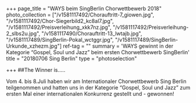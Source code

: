+++
page_title = "WAYS beim SingBerlin Chorwettbewerb 2018"
photo_collection = ["/v1581117492/Chorauftritt-7_giowen.jpg", "/v1581117492/Chor-Siegerbild2_kc8al7.jpg", "/v1581117492/Preisverleihung_xkk7nz.jpg", "/v1581117492/Preisverleihung-2_slbs2u.jpg", "/v1581117490/Chorauftritt-13_lwtajb.jpg", "/v1581117489/SingBerlin-Pokal_wctggr.jpg", "/v1581117489/SingBerlin-Urkunde_xzhezm.jpg"]
ref-tag = ""
summary = 'WAYS gewinnt in der Kategorie “Gospel, Soul und Jazz” beim ersten Chorwettbewerb SingBerlin'
title = "20180706 Sing Berlin"
type = "photoselection"

+++
##The Winner is.....

Vom 4. bis 8.Juli haben wir am Internationaler Chorwettbewerb Sing Berlin teilgenommen und hatten uns in der Kategorie “Gospel, Soul und Jazz” zum ersten Mal einer internationalen Konkurrenz gestellt und - gewonnen!
